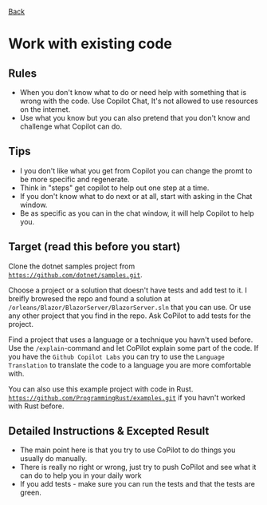 [Back](README.md)
# Work with existing code
## Rules

- When you don't know what to do or need help with something that is wrong with the code. Use Copilot Chat, It's not allowed to use resources on the internet.
- Use what you know but you can also pretend that you don't know and challenge what Copilot can do.

## Tips

- I you don't like what you get from Copilot you can change the promt to be more specific and regenerate.
- Think in "steps" get copilot to help out one step at a time.
- If you don't know what to do next or at all, start with asking in the Chat window.
- Be as specific as you can in the chat window, it will help Copilot to help you.

## Target (read this before you start)
Clone the dotnet samples project from [`https://github.com/dotnet/samples.git`](https://github.com/dotnet/samples.git). 

Choose a project or a solution that doesn't have tests and add test to it. I breifly browesed the repo and found a solution at `/orleans/Blazor/BlazorServer/BlazorServer.sln` that you can use. Or use any other project that you find in the repo. Ask CoPilot to add tests for the project.

Find a project that uses a language or a technique you havn't used before. Use the `/explain`-command and let CoPilot explain some part of the code. If you have the `Github Copilot Labs` you can try to use the `Language Translation` to translate the code to a language you are more comfortable with.

You can also use this example project with code in Rust. [`https://github.com/ProgrammingRust/examples.git`](https://github.com/ProgrammingRust/examples.git) if you havn't worked with Rust before.

## Detailed Instructions & Excepted Result 
- The main point here is that you try to use CoPilot to do things you usually do manually.
- There is really no right or wrong, just try to push CoPilot and see what it can do to help you in your daily work
- If you add tests - make sure you can run the tests and that the tests are green.

